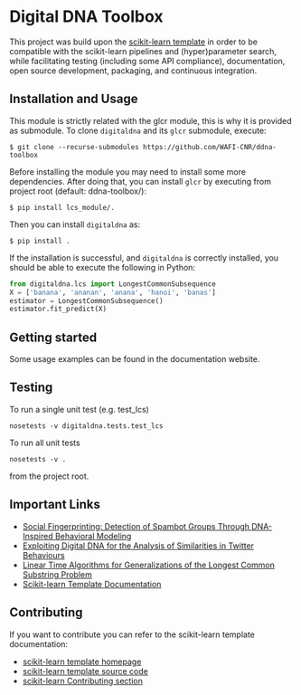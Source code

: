 # Digital DNA Toolbox

<!--
[![Travis Status](https://travis-ci.org/scikit-learn-contrib/project-template.svg?branch=master)](https://travis-ci.org/scikit-learn-contrib/project-template)
[![Coveralls Status](https://coveralls.io/repos/scikit-learn-contrib/project-template/badge.svg?branch=master&service=github)](https://coveralls.io/r/scikit-learn-contrib/project-template)
[![CircleCI Status](https://circleci.com/gh/scikit-learn-contrib/project-template.svg?style=shield&circle-token=:circle-token)](https://circleci.com/gh/scikit-learn-contrib/project-template/tree/master)
-->

This project was build upon the [scikit-learn template](http://contrib.scikit-learn.org/project-template/) in order to be compatible with the scikit-learn pipelines and (hyper)parameter search, while facilitating testing (including some API compliance), documentation, open source development, packaging, and continuous integration.

## Installation and Usage
This module is strictly related with the glcr module, this is why it is provided as submodule. To clone `digitaldna` and its `glcr` submodule, execute:
```shell
$ git clone --recurse-submodules https://github.com/WAFI-CNR/ddna-toolbox
```
Before installing the module you may need to install some more dependencies. After
doing that, you can install `glcr` by executing from project root (default: ddna-toolbox/):
```shell
$ pip install lcs_module/.
```
Then you can install `digitaldna` as:
```shell
$ pip install .
```
If the installation is successful, and `digitaldna` is correctly installed,
you should be able to execute the following in Python:
```python
from digitaldna.lcs import LongestCommonSubsequence
X = ['banana', 'ananan', 'anana', 'hanoi', 'banas']
estimator = LongestCommonSubsequence()
estimator.fit_predict(X)
```

## Getting started
Some usage examples can be found in the documentation website.

## Testing
To run a single unit test (e.g. test_lcs)
```
nosetests -v digitaldna.tests.test_lcs
```
To run all unit tests
```
nosetests -v .
```
from the project root.

## Important Links
- [Social Fingerprinting: Detection of Spambot Groups Through DNA-Inspired Behavioral Modeling](	https://ieeexplore.ieee.org/document/7876716)
- [Exploiting Digital DNA for the Analysis of Similarities in Twitter Behaviours](https://ieeexplore.ieee.org/document/8259831)
- [Linear Time Algorithms for Generalizations of the Longest Common Substring Problem](https://link.springer.com/article/10.1007/s00453-009-9369-1)
- [Scikit-learn Template Documentation](http://contrib.scikit-learn.org/project-template/)

## Contributing
If you want to contribute you can refer to the scikit-learn template documentation:
 - [scikit-learn template homepage](http://contrib.scikit-learn.org/project-template/)
 - [scikit-learn template source code](https://github.com/scikit-learn-contrib/project-template)
 - [scikit-learn Contributing section](http://scikit-learn.org/stable/developers/contributing.html)